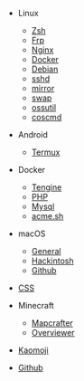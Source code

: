 - Linux
  - [Zsh](Linux/Zsh.md)
  - [Frp](Linux/Frp.md)
  - [Nginx](Linux/Nginx.md)
  - [Docker](Linux/Docker.md)
  - [Debian](Linux/Debian.md)
  - [sshd](Linux/sshd.md)
  - [mirror](Linux/mirror.md)
  - [swap](Linux/swap.md)
  - [ossutil](Linux/ossutil.md)
  - [coscmd](Linux/coscmd.md)
  
- Android
  
  - [Termux](Android/Termux.md)
  
- Docker
  - [Tengine](Docker/Tengine.md)
  - [PHP](Docker/PHP.md)
  - [Mysql](Docker/Mysql.md)
  - [acme.sh](Docker/acme.sh.md)
  
- macOS
  - [General](macOS/General.md)
  - [Hackintosh](macOS/Hackintosh.md)
  - [Github](macOS/Github.md)
- [CSS](CSS.md)

- Minecraft
  - [Mapcrafter](Minecraft/Mapcrafter.md)
  - [Overviewer](Minecraft/Overviewer.md)
  
- [Kaomoji](Kaomoji.md)
- [Github](Github.md)
